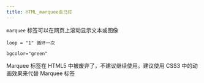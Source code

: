 ```yaml
---
title: HTML_marquee走马灯
---
```


`marquee` 标签可以在网页上滚动显示文本或图像


```
loop = "1" 循环一次 

bgcolor="green" 
```


Marquee 标签在 HTML5 中被废弃了，不建议继续使用。建议使用 CSS3 中的动画效果来代替 Marquee 标签
 
